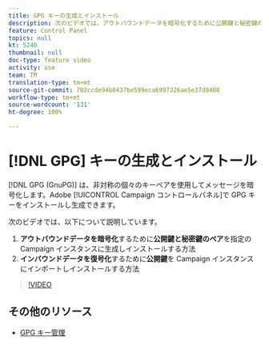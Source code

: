 ```yaml
---
title: GPG キーの生成とインストール
description: 次のビデオでは、アウトバウンドデータを暗号化するために公開鍵と秘密鍵のペアを指定の Campaign インスタンスに生成しインストールする方法と、インバウンドデータを復号化するために公開鍵を Campaign インスタンスにインポートしインストールする方法を説明します。
feature: Control Panel
topics: null
kt: 5240
thumbnail: null
doc-type: feature video
activity: use
team: TM
translation-type: tm+mt
source-git-commit: 702ccde94b0437be599eca6997326ae5e37d0408
workflow-type: tm+mt
source-wordcount: '131'
ht-degree: 100%

---
```



# [!DNL GPG] キーの生成とインストール

[!DNL GPG (GnuPG)] は、非対称の個々のキーペアを使用してメッセージを暗号化します。Adobe [!UICONTROL Campaign コントロールパネル]で GPG キーをインストールし生成できます。

次のビデオでは、以下について説明しています。

1. **アウトバウンドデータを暗号化**&#x200B;するために&#x200B;**公開鍵と秘密鍵のペア**&#x200B;を指定の Campaign インスタンスに生成しインストールする方法
2. **インバウンドデータを復号化**&#x200B;するために&#x200B;**公開鍵**&#x200B;を Campaign インスタンスにインポートしインストールする方法

>[!VIDEO](https://video.tv.adobe.com/v/34201?quality=12)

## その他のリソース

* [GPG キー管理](https://docs.adobe.com/content/help/ja-JP/control-panel/using/instances-settings/gpg-keys-management.html)
